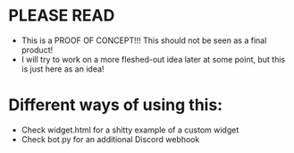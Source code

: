 # PLEASE READ
- This is a PROOF OF CONCEPT!!! This should not be seen as a final product!
- I will try to work on a more fleshed-out idea later at some point, but this is just here as an idea!

# Different ways of using this:
- Check widget.html for a shitty example of a custom widget
- Check bot.py for an additional Discord webhook